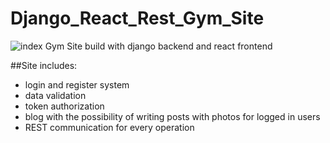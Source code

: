 # Django_React_Rest_Gym_Site
![index](https://user-images.githubusercontent.com/57037642/169275783-1c7d4f2e-f6f7-4dd8-833b-3dd50888d693.PNG)
Gym Site build with django backend and react frontend

##Site includes:
- login and register system
- data validation
- token authorization
- blog with the possibility of writing posts with photos for logged in users
- REST communication for every operation
